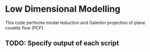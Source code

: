 # Low Dimensional Modelling

This code performs modal reduction and Galerkin projection of plane couette flow (PCF)

## TODO: Specify output of each script
